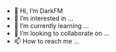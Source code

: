 - 👋 Hi, I’m DarkFM
- 👀 I’m interested in ...
- 🌱 I’m currently learning ...
- 💞️ I’m looking to collaborate on ...
- 📫 How to reach me ...

<!---
ElDFM/ElDFM is a ✨ special ✨ repository because its `README.md` (this file) appears on your GitHub profile.
You can click the Preview link to take a look at your changes.
--->
